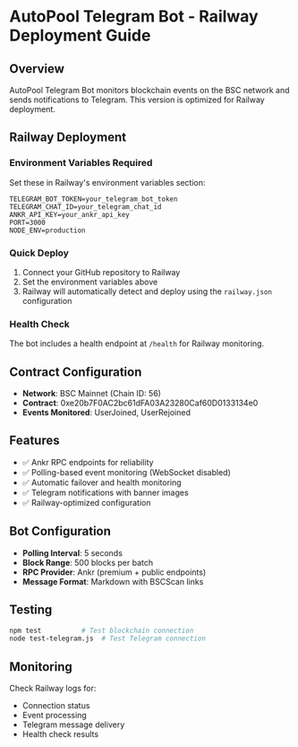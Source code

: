 # AutoPool Telegram Bot - Railway Deployment Guide

## Overview
AutoPool Telegram Bot monitors blockchain events on the BSC network and sends notifications to Telegram. This version is optimized for Railway deployment.

## Railway Deployment

### Environment Variables Required
Set these in Railway's environment variables section:

```
TELEGRAM_BOT_TOKEN=your_telegram_bot_token
TELEGRAM_CHAT_ID=your_telegram_chat_id
ANKR_API_KEY=your_ankr_api_key
PORT=3000
NODE_ENV=production
```

### Quick Deploy
1. Connect your GitHub repository to Railway
2. Set the environment variables above
3. Railway will automatically detect and deploy using the `railway.json` configuration

### Health Check
The bot includes a health endpoint at `/health` for Railway monitoring.

## Contract Configuration
- **Network**: BSC Mainnet (Chain ID: 56)
- **Contract**: 0xe20b7F0AC2bc61dFA03A23280Caf60D0133134e0
- **Events Monitored**: UserJoined, UserRejoined

## Features
- ✅ Ankr RPC endpoints for reliability
- ✅ Polling-based event monitoring (WebSocket disabled)
- ✅ Automatic failover and health monitoring
- ✅ Telegram notifications with banner images
- ✅ Railway-optimized configuration

## Bot Configuration
- **Polling Interval**: 5 seconds
- **Block Range**: 500 blocks per batch
- **RPC Provider**: Ankr (premium + public endpoints)
- **Message Format**: Markdown with BSCScan links

## Testing
```bash
npm test          # Test blockchain connection
node test-telegram.js  # Test Telegram connection
```

## Monitoring
Check Railway logs for:
- Connection status
- Event processing
- Telegram message delivery
- Health check results